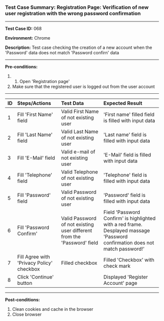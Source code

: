 
### Test Case Summary: Registration Page: Verification of  new user registration with the wrong password confirmation

---

**Test Case ID:** 068

**Environment:** Chrome

**Description:** Test case checking the creation of a new account when the 'Password' data does not match 'Password confirn' data

---

**Pre-conditions:**
1. 1. Open 'Registration page' 
2. Make sure that the registered user is logged out from the user account 

---

|      ID       | Steps/Actions |  Test Data  | Expected Result |
| ------------- |:------------- | :---------- | :-------------- |
|       1       | Fill 'First Name' field | Valid First Name of not existing user | 'First name' filled field is filled with input data |
|       2       | Fill 'Last Name' field | Valid Last Name of not existing user | 'Last name' field is filled with input data |
|       3       | Fill 'E-Mail' field | Valid e-mail of not existing user | 'E-Mail' field is filled with input data |
|       4       | Fill 'Telephone' field | Valid Telephone of not existing user | 'Telephone' field is filled with input data |
|       5       | Fill 'Password' field | Valid Password of not existing user | 'Password' field is filled with input data |
|       6       | Fill 'Password Confirm' | Valid Password of not existing user different from the 'Password' field | Field 'Password Confirm' is highlighted with a red frame. Desplayed massage 'Password confirmation does not match password!'	 |
|       7       | Fill Agree with 'Privacy Policy' checkbox | Filled checkbox | Filled 'Checkbox' with check mark |
|       8       | Click 'Continue' button  |  | Displayed 'Register Account' page |

---

**Post-conditions:**
1. Clean cookies and cache in the browser
2. Close browser
